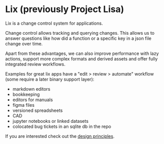 # Lix (previously Project Lisa)

Lix is a change control system for applications.

Change control allows tracking and querying changes.
This allows us to answer questions like how did a function or a specific key in a json file change over time.

Apart from these advantages, we can also improve performance with lazy actions, support more complex formats and derived assets and offer fully integrated review workflows.

Examples for great lix apps have a "edit > review > automate" workflow (some require a later binary support layer):

- markdown editors
- bookkeeping
- editors for manuals
- figma files
- versioned spreadsheets
- CAD
- jupyter notebooks or linked datasets
- colocated bug tickets in an sqlite db in the repo

If you are interested check out the [design principles](./design-principles.md).
